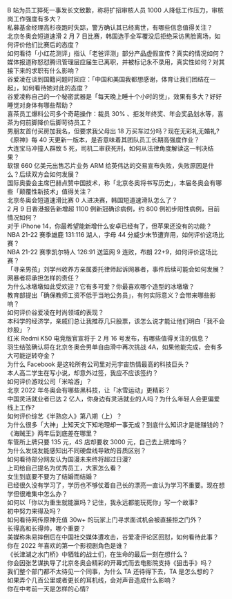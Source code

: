 B 站为员工猝死一事发长文致歉，称将扩招审核人员 1000 人降低工作压力，审核岗工作强度有多大？  
私募基金经理高杉夜跑时失踪，警方确认其已经离世，有哪些信息值得关注？  
北京冬奥会短道速滑 2 月 7 日比赛，韩国选手全军覆没后拒绝采访黑脸离场，如何评价他们比赛后的态度？  
如何看待「小红花测评」指认「老爸评测」部分产品虚假宣传？真实的情况如何？  
媒体报道称怒怼腾讯管理层应届生已离职，并被标记永不录用，真实性如何？对其接下来的求职有什么影响？  
谷爱凌在谈到国籍问题时回应：「中国和美国我都想感谢，体育让我们团结在一起」，如何看待她对此的态度？  
谷爱凌称自己的一个秘密武器是「每天晚上睡十个小时的觉」，效果有多大？好好睡觉对身体有哪些帮助？  
喜茶员工爆料公司多个奇葩操作：裁员 30% 、拒发年终奖、年会奖品划水等，喜茶为何前脚降价后脚苛待员工？  
男朋友首付买房加我名，但要求我父母出 18 万买车过分吗？现在无彩礼无婚礼?  
《原神》每 40 天更新一版本，是否意味着其团队员工长期高强度作业？  
大连宝马冲撞人群致 5 死，司机二审获死刑，如何从法律角度解读这一判决结果？  
软银 660 亿美元出售芯片业务 ARM 给英伟达的交易宣布失败，失败原因是什么？后续双方会如何发展？  
国际奥委会主席巴赫点赞中国技术，称「北京冬奥将书写历史」，本届冬奥会有哪些「颠覆性新技术」值得关注？  
北京冬奥会短道速滑比赛 0 人进决赛，韩国短道速滑队怎么了？  
2 月 9 日香港报告新增超 1100 例新冠确诊病例，约 800 例初步阳性病例，目前情况如何？  
对于 iPhone 14，你最希望能新增什么安卓已经有了，但苹果还没有的功能？  
NBA 21-22 赛季雄鹿 131:116 湖人，字母 44 分威少末节遭弃用，如何评价这场比赛？  
NBA 21-22 赛季凯尔特人 126:91 送篮网 9 连败，布朗 22+9，如何评价这场比赛？  
「寻亲男孩」刘学州收养方亲属委托律师起诉网暴者，事件后续可能会如何发展？网暴者将承担怎样的责任？  
为什么冰墩墩如此受欢迎？它有多可爱？你最喜欢哪个造型的冰墩墩？  
教育部提出「确保教师工资不低于当地公务员」，有何实际意义？会带来哪些影响？  
如何评价谷爱凌在时尚领域的表现？  
本科学的经济学，亲戚们总让我推荐几只股票，该怎么说才能让他们明白「我不会炒股」？  
红米 Redmi K50 电竞版官宣将于 2 月 16  号发布，有哪些值得关注的信息？  
羽生结弦确认将在北京冬奥会男单自由滑中再次挑战 4A，如果他能完成，会有多大可能逆转夺金？  
为什么 Facebook 是这轮所有公司里对元宇宙热情最高的科技巨头？  
本人高二学生在写小说，却意外过签，我应不应该签约？  
如何评价游戏公司「米哈游」？  
北京 2022 年冬奥会有哪些黑科技，让「冰雪运动」更精彩？  
中国灵活就业者已达 2 亿人，你身边有灵活就业的人吗？为什么年轻人会更偏爱线上工作?  
如何评价综艺《半熟恋人》第八期（上）？  
为什么很多「大神」上知天文下知地理却一事无成？到底什么知识才是能赚钱的？  
《海贼王》两年后到底差在哪里？  
车管所上牌只要 135 元，4S 店却要收 3000 元，自己去上牌难吗？  
为什么发烧友能感知出不同硬盘线导致的音质区别？  
如何看待部分网友认为国漫未来终将超过日漫?  
上司给自己提名为优秀员工，大家怎么看？  
女生到底要不要为了结婚而结婚？  
已经很久没有学习了，学历也不够仗着自己长的漂亮一直认为学习不重要。现在想学但很难集中怎么办？  
如何以「你以为重生就能赢吗？记住，我永远都能玩死你」写一个故事?  
初中努力来得及吗？  
如何看待网传原神充值 30w+ 的玩家上门寻求面试机会被直接拒之门外？  
长得高和长得帅，哪个重要？  
美媒称朱易摔倒后在中国社交媒体遭攻击，谷爱凌评论区回怼，如何看待此事？  
你在 2022 年喜欢的第一个影视剧角色是谁？  
《长津湖之水门桥》中牺牲的战士们，在生命的最后一刻在想什么？  
你会因张艺谋执导了北京冬奥会精彩的开幕式而去电影院支持《狙击手》吗？  
我们整个部门都不太待见一个同事，为什么 TA 还待得下去，TA 是怎么想的？  
如果弄个几百公里或者更长的耳机线，会对声音造成什么影响？  
你在中考前一天是怎样的心情?  
